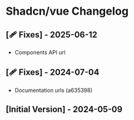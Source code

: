 # Shadcn/vue Changelog

## [🩹 Fixes] - 2025-06-12

- Components API url

## [🩹 Fixes] - 2024-07-04

- Documentation urls (a635398)

## [Initial Version] - 2024-05-09
